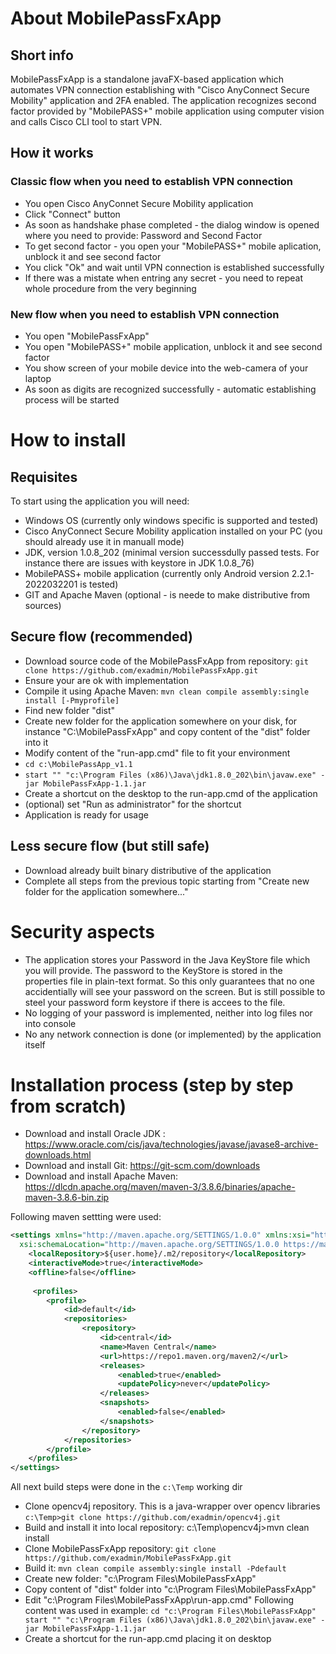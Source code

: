 # About MobilePassFxApp
## Short info
MobilePassFxApp is a standalone javaFX-based application which automates VPN connection establishing with "Cisco AnyConnect Secure Mobility" application and 2FA enabled.
The application recognizes second factor provided by "MobilePASS+" mobile application using computer vision and calls Cisco CLI tool to start VPN.

## How it works
### Classic flow when you need to establish VPN connection
- You open Cisco AnyConnet Secure Mobility application
- Click "Connect" button
- As soon as handshake phase completed - the dialog window is opened where you need to provide: Password and Second Factor
- To get second factor - you open your "MobilePASS+" mobile aplication, unblock it and see second factor
- You click "Ok" and wait until VPN connection is established successfully
- If there was a mistate when entring any secret - you need to repeat whole procedure from the very beginning

### New flow when you need to establish VPN connection
- You open "MobilePassFxApp"
- You open "MobilePASS+" mobile application, unblock it and see second factor
- You show screen of your mobile device into the web-camera of your laptop
- As soon as digits are recognized successfully - automatic establishing process will be started

# How to install
## Requisites
To start using the application you will need:
- Windows OS (currently only windows specific is supported and tested)
- Cisco AnyConnect Secure Mobility application installed on your PC (you should already use it in manuall mode)
- JDK, version 1.0.8_202 (minimal version successdully passed tests. For instance there are issues with keystore in JDK 1.0.8_76)
- MobilePASS+ mobile application (currently only Android version 2.2.1-2022032201 is tested)
- GIT and Apache Maven (optional - is neede to make distributive from sources)

## Secure flow (recommended)
* Download source code of the MobilePassFxApp from repository: `git clone https://github.com/exadmin/MobilePassFxApp.git`
* Ensure your are ok with implementation
* Compile it using Apache Maven: `mvn clean compile assembly:single install [-Pmyprofile]`
* Find new folder "dist"
* Create new folder for the application somewhere on your disk, for instance "C:\MobilePassFxApp" and copy content of the "dist" folder into it
* Modify content of the "run-app.cmd" file to fit your environment
* `cd c:\MobilePassApp_v1.1`
* `start "" "c:\Program Files (x86)\Java\jdk1.8.0_202\bin\javaw.exe" -jar MobilePassFxApp-1.1.jar`
* Create a shortcut on the desktop to the run-app.cmd of the application
* (optional) set "Run as administrator" for the shortcut
* Application is ready for usage

## Less secure flow (but still safe)
* Download already built binary distributive of the application
* Complete all steps from the previous topic starting from "Create new folder for the application somewhere..."


# Security aspects
- The application stores your Password in the Java KeyStore file which you will provide. The password to the KeyStore is stored in the properties file in plain-text format. So this only guarantees that no one accidentially will see your password on the screen. But is still possible to steel your password form keystore if there is accees to the file.
- No logging of your password is implemented, neither into log files nor into console
- No any network connection is done (or implemented) by the application itself


# Installation process (step by step from scratch)
* Download and install Oracle JDK : https://www.oracle.com/cis/java/technologies/javase/javase8-archive-downloads.html
* Download and install Git: https://git-scm.com/downloads
* Download and install Apache Maven: https://dlcdn.apache.org/maven/maven-3/3.8.6/binaries/apache-maven-3.8.6-bin.zip

Following maven settting were used:
```xml
<settings xmlns="http://maven.apache.org/SETTINGS/1.0.0" xmlns:xsi="http://www.w3.org/2001/XMLSchema-instance"
  xsi:schemaLocation="http://maven.apache.org/SETTINGS/1.0.0 https://maven.apache.org/xsd/settings-1.0.0.xsd">
    <localRepository>${user.home}/.m2/repository</localRepository>
    <interactiveMode>true</interactiveMode>
    <offline>false</offline>
	
	 <profiles>
        <profile>
            <id>default</id>
            <repositories>
				<repository>
					<id>central</id>
					<name>Maven Central</name>
					<url>https://repo1.maven.org/maven2/</url>
					<releases>
						<enabled>true</enabled>
						<updatePolicy>never</updatePolicy>
					</releases>
					<snapshots>
						<enabled>false</enabled>
					</snapshots>
				</repository>
			</repositories>
        </profile>
    </profiles>
</settings>
```

All next build steps were done in the `c:\Temp` working dir
* Clone opencv4j repository. This is a java-wrapper over opencv libraries `c:\Temp>git clone https://github.com/exadmin/opencv4j.git`
* Build and install it into local repository: c:\Temp\opencv4j>mvn clean install
* Clone MobilePassFxApp repository: `git clone https://github.com/exadmin/MobilePassFxApp.git`
* Build it: `mvn clean compile assembly:single install -Pdefault`
* Create new folder: "c:\Program Files\MobilePassFxApp" 
* Copy content of "dist" folder into "c:\Program Files\MobilePassFxApp" 
* Edit "c:\Program Files\MobilePassFxApp\run-app.cmd"
Following content was used in example:
`cd "c:\Program Files\MobilePassFxApp"
start "" "c:\Program Files (x86)\Java\jdk1.8.0_202\bin\javaw.exe" -jar MobilePassFxApp-1.1.jar`
* Create a shortcut for the run-app.cmd placing it on desktop

